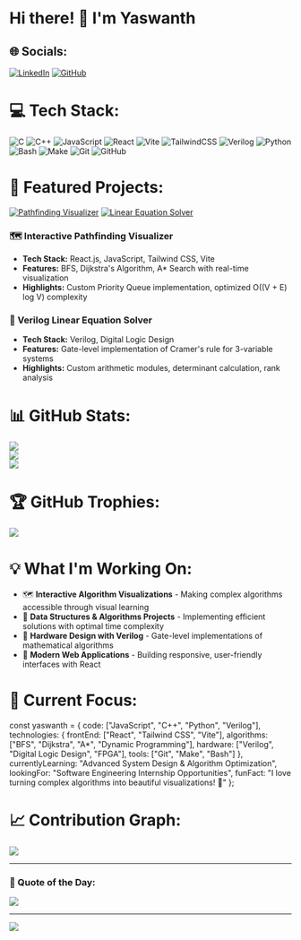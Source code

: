 # Hi there! 👋 I'm Yaswanth

## 🌐 Socials:
[![LinkedIn](https://img.shields.io/badge/LinkedIn-%230077B5.svg?logo=linkedin&logoColor=white)](https://www.linkedin.com/in/adimulam-yaswanth-veera-nagesh-6014382a3/) 
[![GitHub](https://img.shields.io/badge/GitHub-%23121011.svg?logo=github&logoColor=white)](https://github.com/yaswanth230755)

# 💻 Tech Stack:
![C](https://img.shields.io/badge/c-%2300599C.svg?style=for-the-badge&logo=c&logoColor=white) 
![C++](https://img.shields.io/badge/c++-%2300599C.svg?style=for-the-badge&logo=c%2B%2B&logoColor=white) 
![JavaScript](https://img.shields.io/badge/javascript-%23323330.svg?style=for-the-badge&logo=javascript&logoColor=%23F7DF1E) 
![React](https://img.shields.io/badge/react-%2320232a.svg?style=for-the-badge&logo=react&logoColor=%2361DAFB) 
![Vite](https://img.shields.io/badge/vite-%23646CFF.svg?style=for-the-badge&logo=vite&logoColor=white) 
![TailwindCSS](https://img.shields.io/badge/tailwindcss-%2338B2AC.svg?style=for-the-badge&logo=tailwind-css&logoColor=white) 
![Verilog](https://img.shields.io/badge/Verilog-%23FF6600.svg?style=for-the-badge&logo=verilog&logoColor=white) 
![Python](https://img.shields.io/badge/python-3670A0?style=for-the-badge&logo=python&logoColor=ffdd54) 
![Bash](https://img.shields.io/badge/bash-%23121011.svg?style=for-the-badge&logo=gnu-bash&logoColor=white) 
![Make](https://img.shields.io/badge/Make-%23427819.svg?style=for-the-badge&logo=cmake&logoColor=white) 
![Git](https://img.shields.io/badge/git-%23F05033.svg?style=for-the-badge&logo=git&logoColor=white) 
![GitHub](https://img.shields.io/badge/github-%23121011.svg?style=for-the-badge&logo=github&logoColor=white)

# 🚀 Featured Projects:
[![Pathfinding Visualizer](https://img.shields.io/badge/🗺️%20Pathfinding%20Visualizer-React%20|%20Algorithms-blue?style=for-the-badge)](https://github.com/yaswanth230755/ShortestPathVisualizer)
[![Linear Equation Solver](https://img.shields.io/badge/🔧%20Linear%20Equation%20Solver-Verilog%20|%20Hardware-orange?style=for-the-badge)](https://github.com/yaswanth230755/verilog-linear-equation-solver)

### 🗺️ Interactive Pathfinding Visualizer
- **Tech Stack:** React.js, JavaScript, Tailwind CSS, Vite
- **Features:** BFS, Dijkstra's Algorithm, A* Search with real-time visualization
- **Highlights:** Custom Priority Queue implementation, optimized O((V + E) log V) complexity

### 🔧 Verilog Linear Equation Solver  
- **Tech Stack:** Verilog, Digital Logic Design
- **Features:** Gate-level implementation of Cramer's rule for 3-variable systems
- **Highlights:** Custom arithmetic modules, determinant calculation, rank analysis

# 📊 GitHub Stats:
![](https://github-readme-stats.vercel.app/api?username=yaswanth230755&theme=radical&hide_border=false&include_all_commits=false&count_private=false)<br/>
![](https://github-readme-streak-stats.herokuapp.com/?user=yaswanth230755&theme=radical&hide_border=false)<br/>
![](https://github-readme-stats.vercel.app/api/top-langs/?username=yaswanth230755&theme=radical&hide_border=false&include_all_commits=false&count_private=false&layout=compact)

# 🏆 GitHub Trophies:
![](https://github-profile-trophy.vercel.app/?username=yaswanth230755&theme=radical&no-frame=false&no-bg=false&margin-w=4)

# 💡 What I'm Working On:
- 🗺️ **Interactive Algorithm Visualizations** - Making complex algorithms accessible through visual learning
- 🧠 **Data Structures & Algorithms Projects** - Implementing efficient solutions with optimal time complexity
- 🔧 **Hardware Design with Verilog** - Gate-level implementations of mathematical algorithms
- 📱 **Modern Web Applications** - Building responsive, user-friendly interfaces with React

# 🎯 Current Focus:

const yaswanth = {
code: ["JavaScript", "C++", "Python", "Verilog"],
technologies: {
frontEnd: ["React", "Tailwind CSS", "Vite"],
algorithms: ["BFS", "Dijkstra", "A*", "Dynamic Programming"],
hardware: ["Verilog", "Digital Logic Design", "FPGA"],
tools: ["Git", "Make", "Bash"]
},
currentlyLearning: "Advanced System Design & Algorithm Optimization",
lookingFor: "Software Engineering Internship Opportunities",
funFact: "I love turning complex algorithms into beautiful visualizations! 🎨"
};


# 📈 Contribution Graph:
![](https://github-readme-activity-graph.vercel.app/graph?username=yaswanth230755&bg_color=1a1b27&color=70a5fd&line=70a5fd&point=bf91f3&area=true&hide_border=true)

---
### 💭 Quote of the Day:
![](https://quotes-github-readme.vercel.app/api?type=horizontal&theme=radical)

---
[![](https://visitcount.itsvg.in/api?id=yaswanth230755&icon=2&color=6)](https://visitcount.itsvg.in)

<!-- Crafted with passion for algorithms and clean code 💻✨ -->

